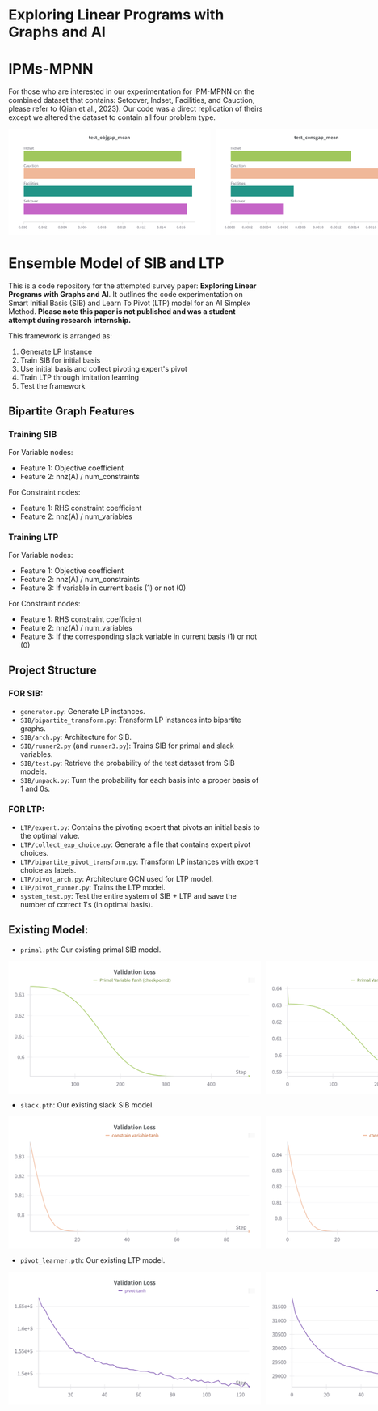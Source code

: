 # Exploring Linear Programs with Graphs and AI

# IPMs-MPNN
For those who are interested in our experimentation for IPM-MPNN on the combined dataset that contains: Setcover, Indset, Facilities, and Cauction, please refer to (Qian et al., 2023). Our code was a direct replication of theirs except we altered the dataset to contain all four problem type.

<div style="display: flex; justify-content: space-between;">
  <img src="https://github.com/boomer3boom/Exploring-Linear-Programs-with-Graphs-and-AI/blob/main/Images/IPM/objgap.png" alt="Validation Plot" width="400" style="margin-right: 10px;"/>
  <img src="https://github.com/boomer3boom/Exploring-Linear-Programs-with-Graphs-and-AI/blob/main/Images/IPM/consgap.png" alt="Train Plot" width="400"/>
</div>

# Ensemble Model of SIB and LTP
This is a code repository for the attempted survey paper: **Exploring Linear Programs with Graphs and AI**. It outlines the code experimentation on Smart Initial Basis (SIB) and Learn To Pivot (LTP) model for an AI Simplex Method. **Please note this paper is not published and was a student attempt during research internship.**

This framework is arranged as:
1. Generate LP Instance
2. Train SIB for initial basis
3. Use initial basis and collect pivoting expert's pivot
4. Train LTP through imitation learning
5. Test the framework

## Bipartite Graph Features

### Training SIB
For Variable nodes:
- Feature 1: Objective coefficient
- Feature 2: nnz(A) / num_constraints

For Constraint nodes:
- Feature 1: RHS constraint coefficient
- Feature 2: nnz(A) / num_variables

### Training LTP
For Variable nodes:
- Feature 1: Objective coefficient
- Feature 2: nnz(A) / num_constraints
- Feature 3: If variable in current basis (1) or not (0)

For Constraint nodes:
- Feature 1: RHS constraint coefficient
- Feature 2: nnz(A) / num_variables
- Feature 3: If the corresponding slack variable in current basis (1) or not (0)

## Project Structure

### FOR SIB:
- `generator.py`: Generate LP instances.
- `SIB/bipartite_transform.py`: Transform LP instances into bipartite graphs.
- `SIB/arch.py`: Architecture for SIB.
- `SIB/runner2.py` (and `runner3.py`): Trains SIB for primal and slack variables.
- `SIB/test.py`: Retrieve the probability of the test dataset from SIB models.
- `SIB/unpack.py`: Turn the probability for each basis into a proper basis of 1 and 0s.

### FOR LTP:
- `LTP/expert.py`: Contains the pivoting expert that pivots an initial basis to the optimal value.
- `LTP/collect_exp_choice.py`: Generate a file that contains expert pivot choices.
- `LTP/bipartite_pivot_transform.py`: Transform LP instances with expert choice as labels.
- `LTP/pivot_arch.py`: Architecture GCN used for LTP model.
- `LTP/pivot_runner.py`: Trains the LTP model.
- `system_test.py`: Test the entire system of SIB + LTP and save the number of correct 1's (in optimal basis).

## Existing Model:
- `primal.pth`: Our existing primal SIB model.

<div style="display: flex; justify-content: space-between;">
  <img src="https://github.com/boomer3boom/Exploring-Linear-Programs-with-Graphs-and-AI/blob/main/Images/SIB%20Primal/validation.png" alt="Validation Plot" width="500" style="margin-right: 10px;"/>
  <img src="https://github.com/boomer3boom/Exploring-Linear-Programs-with-Graphs-and-AI/blob/main/Images/SIB%20Primal/train.png" alt="Train Plot" width="500"/>
</div>

- `slack.pth`: Our existing slack SIB model.

<div style="display: flex; justify-content: space-between;">
  <img src="https://github.com/boomer3boom/Exploring-Linear-Programs-with-Graphs-and-AI/blob/main/Images/SIB%20Slack/validation.png" alt="Validation Plot" width="500" style="margin-right: 10px;"/>
  <img src="https://github.com/boomer3boom/Exploring-Linear-Programs-with-Graphs-and-AI/blob/main/Images/SIB%20Slack/train.png" alt="Train Plot" width="500"/>
</div>

- `pivot_learner.pth`: Our existing LTP model.

<div style="display: flex; justify-content: space-between;">
  <img src="https://github.com/boomer3boom/Exploring-Linear-Programs-with-Graphs-and-AI/blob/main/Images/pivot%20model%20preformance/validation.png" alt="Validation Plot" width="500" style="margin-right: 10px;"/>
  <img src="https://github.com/boomer3boom/Exploring-Linear-Programs-with-Graphs-and-AI/blob/main/Images/pivot%20model%20preformance/train.png" alt="Train Plot" width="500"/>
</div>
